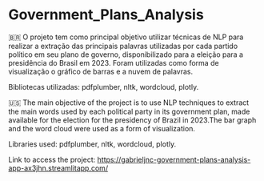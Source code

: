 # Government_Plans_Analysis


🇧🇷 O projeto tem como principal objetivo utilizar técnicas de NLP para realizar a extração das principais palavras utilizadas
por cada partido político em seu plano de governo, disponibilizado para a eleição para a presidência do Brasil em 2023. Foram utilizadas como forma de visualização o gráfico de barras e a nuvem de palavras.

Bibliotecas utilizadas: pdfplumber, nltk, wordcloud, plotly.

🇺🇸 The main objective of the project is to use NLP techniques to extract the main words used 
by each political party in its government plan, made available for the election for the presidency of Brazil in 2023.The bar graph and the word cloud were used as a form of visualization.

Libraries used: pdfplumber, nltk, wordcloud, plotly.


Link to access the project: https://gabrieljnc-government-plans-analysis-app-ax3jhn.streamlitapp.com/
